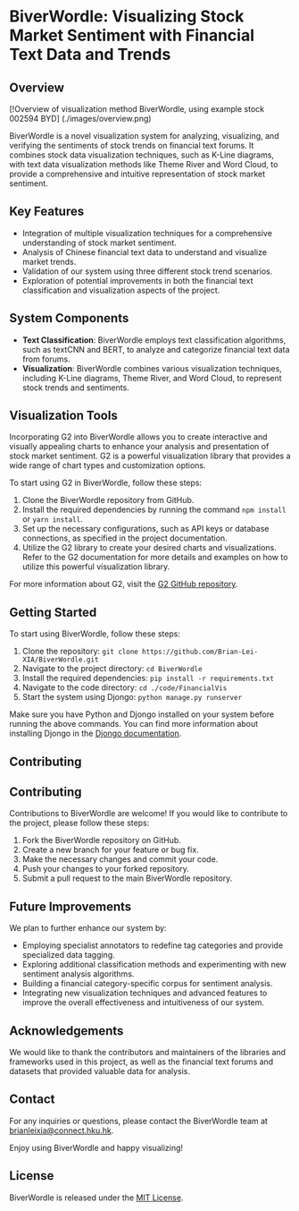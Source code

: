 # BiverWordle: Visualizing Stock Market Sentiment with Financial Text Data and Trends

## Overview

[!Overview of visualization method BiverWordle, using example stock 002594 BYD] (./images/overview.png)

BiverWordle is a novel visualization system for analyzing, visualizing, and verifying the sentiments of stock trends on financial text forums. It combines stock data visualization techniques, such as K-Line diagrams, with text data visualization methods like Theme River and Word Cloud, to provide a comprehensive and intuitive representation of stock market sentiment.

## Key Features

- Integration of multiple visualization techniques for a comprehensive understanding of stock market sentiment.
- Analysis of Chinese financial text data to understand and visualize market trends.
- Validation of our system using three different stock trend scenarios.
- Exploration of potential improvements in both the financial text classification and visualization aspects of the project.

## System Components

- **Text Classification**: BiverWordle employs text classification algorithms, such as textCNN and BERT, to analyze and categorize financial text data from forums.
- **Visualization**: BiverWordle combines various visualization techniques, including K-Line diagrams, Theme River, and Word Cloud, to represent stock trends and sentiments.

## Visualization Tools

Incorporating G2 into BiverWordle allows you to create interactive and visually appealing charts to enhance your analysis and presentation of stock market sentiment. G2 is a powerful visualization library that provides a wide range of chart types and customization options.

To start using G2 in BiverWordle, follow these steps:

1. Clone the BiverWordle repository from GitHub.
2. Install the required dependencies by running the command `npm install` or `yarn install`.
3. Set up the necessary configurations, such as API keys or database connections, as specified in the project documentation.
4. Utilize the G2 library to create your desired charts and visualizations. Refer to the G2 documentation for more details and examples on how to utilize this powerful visualization library.

For more information about G2, visit the [G2 GitHub repository](https://github.com/antvis/g2).

## Getting Started

To start using BiverWordle, follow these steps:

1. Clone the repository: `git clone https://github.com/Brian-Lei-XIA/BiverWordle.git`
2. Navigate to the project directory: `cd BiverWordle`
3. Install the required dependencies: `pip install -r requirements.txt`
4. Navigate to the code directory: `cd ./code/FinancialVis`
5. Start the system using Djongo: `python manage.py runserver`

Make sure you have Python and Djongo installed on your system before running the above commands. You can find more information about installing Djongo in the [Djongo documentation](https://www.djongomapper.com/get-started/).

## Contributing

## Contributing

Contributions to BiverWordle are welcome! If you would like to contribute to the project, please follow these steps:

1. Fork the BiverWordle repository on GitHub.
2. Create a new branch for your feature or bug fix.
3. Make the necessary changes and commit your code.
4. Push your changes to your forked repository.
5. Submit a pull request to the main BiverWordle repository.

## Future Improvements

We plan to further enhance our system by:

- Employing specialist annotators to redefine tag categories and provide specialized data tagging.
- Exploring additional classification methods and experimenting with new sentiment analysis algorithms.
- Building a financial category-specific corpus for sentiment analysis.
- Integrating new visualization techniques and advanced features to improve the overall effectiveness and intuitiveness of our system.

## Acknowledgements

We would like to thank the contributors and maintainers of the libraries and frameworks used in this project, as well as the financial text forums and datasets that provided valuable data for analysis.

## Contact

For any inquiries or questions, please contact the BiverWordle team at [brianleixia@connect.hku.hk](mailto:brianleixia@connect.hku.hk).

Enjoy using BiverWordle and happy visualizing!

## License

BiverWordle is released under the [MIT License](LICENSE).
